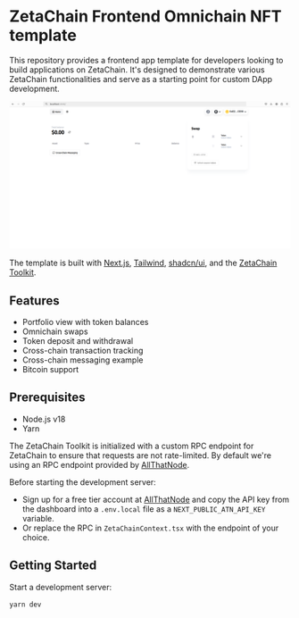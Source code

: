 # ZetaChain Frontend Omnichain NFT template

This repository provides a frontend app template for developers looking to build
applications on ZetaChain. It's designed to demonstrate various ZetaChain
functionalities and serve as a starting point for custom DApp development.

![Screenshot](./public/screenshot.png)

The template is built with [Next.js](https://nextjs.org/),
[Tailwind](https://tailwindcss.com/), [shadcn/ui](https://ui.shadcn.com/), and
the [ZetaChain Toolkit](https://github.com/zeta-chain/toolkit/).

## Features

- Portfolio view with token balances
- Omnichain swaps
- Token deposit and withdrawal
- Cross-chain transaction tracking
- Cross-chain messaging example
- Bitcoin support

## Prerequisites

- Node.js v18
- Yarn

The ZetaChain Toolkit is initialized with a custom RPC endpoint for ZetaChain to
ensure that requests are not rate-limited. By default we're using an RPC endpoint
provided by [AllThatNode](https://www.allthatnode.com/zetachain.dsrv).

Before starting the development server:

- Sign up for a free tier account at [AllThatNode](https://www.allthatnode.com/)
  and copy the API key from the dashboard into a `.env.local` file as a
  `NEXT_PUBLIC_ATN_API_KEY` variable.
- Or replace the RPC in `ZetaChainContext.tsx` with the endpoint of your choice.

## Getting Started

Start a development server:

```
yarn dev
```

